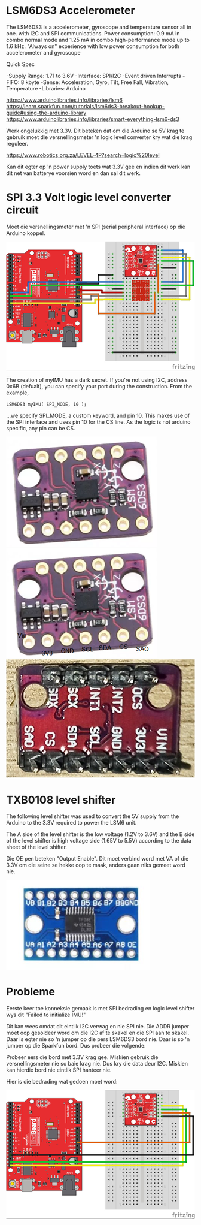 # LSM6DS3 Accelerometer

The LSM6DS3 is a accelerometer, gyroscope and temperature sensor all in one. with I2C and SPI communications. Power consumption: 0.9 mA in combo normal mode and 1.25 mA in combo high-performance mode up to 1.6 kHz. "Always on" experience with low power consumption for both accelerometer and gyroscope

Quick Spec

   -Supply Range: 1.71 to 3.6V
   -Interface: SPI/I2C
   -Event driven Interrupts
   -FIFO: 8 kbyte
   -Sense: Acceleration, Gyro, Tilt, Free Fall, Vibration, Temperature
   -Libraries: Arduino



https://www.arduinolibraries.info/libraries/lsm6
https://learn.sparkfun.com/tutorials/lsm6ds3-breakout-hookup-guide#using-the-arduino-library
https://www.arduinolibraries.info/libraries/smart-everything-lsm6-ds3



Werk ongelukkig met 3.3V.  Dit beteken dat om die Arduino se 5V krag te gebruik moet die versnellingsmeter 'n logic level converter kry wat die krag reguleer.

https://www.robotics.org.za/LEVEL-4P?search=logic%20level

Kan dit egter op 'n power supply toets wat 3.3V gee en indien dit werk kan dit net van batterye voorsien word en dan sal dit werk.

# SPI 3.3 Volt logic level converter circuit

Moet die versnellingsmeter met 'n SPI (serial peripheral interface) op die Arduino koppel.

![SPI_circuit](Prente\SPI_circuit.jpg)

The creation of myIMU has a dark secret. If you're not using I2C, address 0x6B (defualt), you can specify your port during the construction. From the example,

``` 
LSM6DS3 myIMU( SPI_MODE, 10 );
```
...we specify SPI_MODE, a custom keyword, and pin 10. This makes use of the SPI interface and uses pin 10 for the CS line. As the logic is not arduino specific, any pin can be CS.

![SPI_circuit](Prente\LSM6DS3_bo.png)
![SPI_circuit](Prente\LSM6DS3_bo_label.png)
![SPI_circuit](Prente\LSM6DS3_onder.png)


# TXB0108 level shifter

The following level shifter was used to convert the 5V supply from the Arduino to the 3.3V required to power the LSM6 unit.

The A side of the level shifter is the low voltage (1.2V to 3.6V) and the B side of the level shifter is high voltage side (1.65V to 5.5V) according to the data sheet of the level shifter.

Die OE pen beteken "Output Enable".  Dit moet verbind word met VA of die 3.3V om die seine se hekke oop te maak, anders gaan niks gemeet word nie.

![TXB0108](Prente\TXB0108.JPG)


# Probleme

Eerste keer toe konneksie gemaak is met SPI bedrading en logic level shifter wys dit
"Failed to initialize IMU!"

Dit kan wees omdat dit eintlik I2C verwag en nie SPI nie.  Die ADDR jumper moet oop gesoldeer word om die I2C af te skakel en die SPI aan te skakel.  Daar is egter nie so 'n jumper op die pers LSM6DS3 bord nie.  Daar is so 'n jumper op die Sparkfun bord.  Dus probeer die volgende:

Probeer eers die bord met 3.3V krag gee.  Miskien gebruik die versnellingsmeter nie so baie krag nie.  Dus kry die data deur I2C.  Miskien kan hierdie bord nie eintlik SPI hanteer nie.

Hier is die bedrading wat gedoen moet word:

![I2C_circuit](Prente\I2C_circuit.jpg)